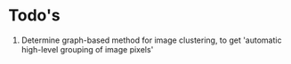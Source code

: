 # Todo's

1. Determine graph-based method for image clustering, to get 'automatic high-level grouping of image pixels'
